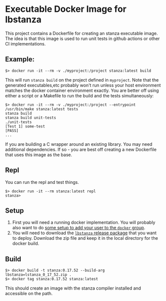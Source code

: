 # Executable Docker Image for lbstanza

This project contains a Dockerfile for creating an
stanza executable image. The idea is that this image
is used to run unit tests in github actions or other
CI implementations.

## Example:

```
$> docker run -it --rm -v ./myproject:/project stanza:latest build
```

This will run `stanza build` on the project defined in `myproject`.
Note that the generated executables,etc probably won't run unless
your host environment matches the docker container environment
exactly. You are better off using either a script or a Makefile
to run the build and the tests simultaneously:

```
$> docker run -it --rm -v ./myproject:/project --entrypoint /usr/bin/make stanza:latest tests
stanza build
stanza build unit-tests
./unit-tests
[Test 1] some-test
[PASS]
...
```

If you are building a C wrapper around an existing library. You may need additional dependencies. If so - you are best off creating a new Dockerfile that uses this image as the base.

## Repl

You can run the repl and test things.

```
$> docker run -it --rm stanza:latest repl
stanza>
```

## Setup

1. First you will need a running docker implementation. You will probably also want to do [some setup to add your user to the `docker` group](https://docs.docker.com/engine/install/linux-postinstall/).
2. You will need to download the [`lbstanza` release package](http://lbstanza.org/downloads.html) that you want to deploy. Download the zip file and keep it in the local directory for the docker build.

## Build

```
$> docker build -t stanza:0.17.52 --build-arg lbstanza=lstanza_0_17_52.zip .
$> docker tag stanza:0.17.52 stanza:latest
```

This should create an image with the stanza compiler installed and accessible on the path.
